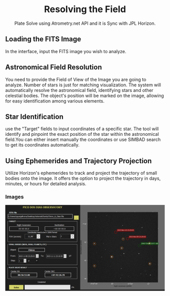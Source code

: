 <h1 align="center">Resolving the Field</h1>

<p align="center">Plate Solve using Atrometry.net API and it is Sync with JPL Horizon.</p>

<h2>Loading the FITS Image</h2>
<p>In the interface, input the FITS image you wish to analyze.</p>

<h2>Astronomical Field Resolution</h2>
<p>You need to provide the Field of View of the Image you are going to analyze. Number of stars is just for matching visualization. The system will automatically resolve the astronomical field, identifying stars and other celestial bodies. The object's position will be marked on the image, allowing for easy identification among various elements.</p>

<h2>Star Identification</h2>
use the "Target" fields to input coordinates of a specific star. The tool will identify and pinpoint the exact position of the star within the astronomical field.You can either insert manually the coordinates or use SIMBAD search to get its coordinates automatically.</p>

<h2>Using Ephemerides and Trajectory Projection</h2>
Utilize Horizon's ephemerides to track and project the trajectory of small bodies onto the image. It offers the option to project the trajectory in days, minutes, or hours for detailed analysis.</p>

### Images
<img src="Figure_1.png" alt="skymap">
